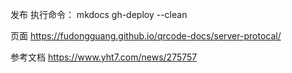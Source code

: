 发布 执行命令：
mkdocs gh-deploy --clean

页面
https://fudongguang.github.io/qrcode-docs/server-protocal/

参考文档
https://www.yht7.com/news/275757